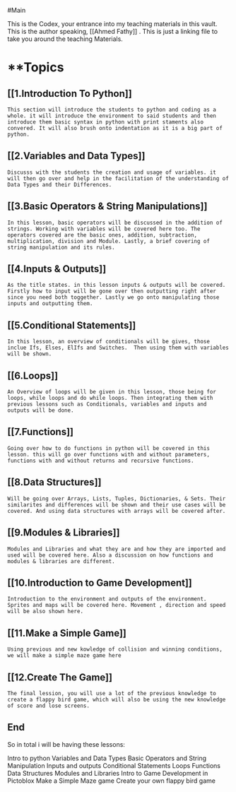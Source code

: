#Main

This is the Codex, your entrance into my teaching materials in this vault. This is the author speaking, [[Ahmed Fathy]] . This is just a linking file to take you around the teaching Materials.

# **Topics

## [[1.Introduction To Python]]

```
This section will introduce the students to python and coding as a whole. it will introduce the environment to said students and then introduce them basic syntax in python with print staments also convered. It will also brush onto indentation as it is a big part of python.
```
## [[2.Variables and Data Types]]

```
Discusss with the students the creation and usage of variables. it will then go over and help in the facilitation of the understanding of Data Types and their Differences.
```
## [[3.Basic Operators & String Manipulations]]

```
In this lesson, basic operators will be discussed in the addition of strings. Working with variables will be covered here too. The operators covered are the basic ones, addition, subtraction, multiplication, division and Module. Lastly, a brief covering of string manipulation and its rules.
```
## [[4.Inputs & Outputs]]

```
As the title states. in this lesson inputs & outputs will be covered. Firstly how to input will be gone over then outputting right after since you need both toggether. Lastly we go onto manipulating those inputs and outputting them.
```
## [[5.Conditional Statements]]
```
In this lesson, an overview of conditionals will be gives, those inclue Ifs, Elses, ElIfs and Switches.  Then using them with variables will be shown.
```
## [[6.Loops]]

```
An Overview of loops will be given in this lesson, those being for loops, while loops and do while loops. Then integrating them with previous lessons such as Conditionals, variables and inputs and outputs will be done.
```
## [[7.Functions]]

```
Going over how to do functions in python will be covered in this lesson. this will go over functions with and without parameters, functions with and without returns and recursive functions. 
```
## [[8.Data Structures]]

```
Will be going over Arrays, Lists, Tuples, Dictionaries, & Sets. Their similarites and differences will be shown and their use cases will be covered. And using data structures with arrays will be covered after.
```
## [[9.Modules & Libraries]]

```
Modules and Libraries and what they are and how they are imported and used will be covered here. Also a discussion on how functions and modules & libraries are different.
```
## [[10.Introduction to Game Development]]

```
Introduction to the environment and outputs of the environment. Sprites and maps will be covered here. Movement , direction and speed will be also shown here.
```
## [[11.Make a Simple Game]]

```
Using previous and new kowledge of collision and winning conditions, we will make a simple maze game here
```
## [[12.Create The Game]]

```
The final lession, you will use a lot of the previous knowledge to create a flappy bird game, which will also be using the new knowledge of score and lose screens.
```
## End


So in total i will be having these lessons:

Intro to python
Variables and Data Types
Basic Operators and String Manipulation
Inputs and outputs
Conditional Statements
Loops
Functions
Data Structures
Modules and Libraries
Intro to Game Development in Pictoblox
Make a Simple Maze game
Create your own flappy bird game
